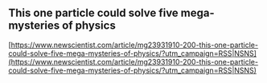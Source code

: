 ## This one particle could solve five mega-mysteries of physics
  
  [https://www.newscientist.com/article/mg23931910-200-this-one-particle-could-solve-five-mega-mysteries-of-physics/?utm_campaign=RSS|NSNS](https://www.newscientist.com/article/mg23931910-200-this-one-particle-could-solve-five-mega-mysteries-of-physics/?utm_campaign=RSS|NSNS)